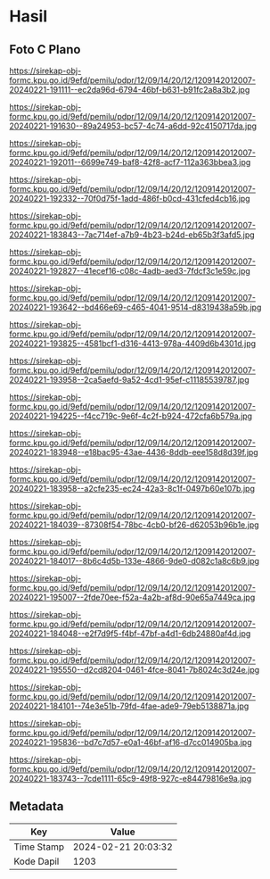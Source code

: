 # Hasil

## Foto C Plano

https://sirekap-obj-formc.kpu.go.id/9efd/pemilu/pdpr/12/09/14/20/12/1209142012007-20240221-191111--ec2da96d-6794-46bf-b631-b91fc2a8a3b2.jpg

https://sirekap-obj-formc.kpu.go.id/9efd/pemilu/pdpr/12/09/14/20/12/1209142012007-20240221-191630--89a24953-bc57-4c74-a6dd-92c4150717da.jpg

https://sirekap-obj-formc.kpu.go.id/9efd/pemilu/pdpr/12/09/14/20/12/1209142012007-20240221-192011--6699e749-baf8-42f8-acf7-112a363bbea3.jpg

https://sirekap-obj-formc.kpu.go.id/9efd/pemilu/pdpr/12/09/14/20/12/1209142012007-20240221-192332--70f0d75f-1add-486f-b0cd-431cfed4cb16.jpg

https://sirekap-obj-formc.kpu.go.id/9efd/pemilu/pdpr/12/09/14/20/12/1209142012007-20240221-183843--7ac714ef-a7b9-4b23-b24d-eb65b3f3afd5.jpg

https://sirekap-obj-formc.kpu.go.id/9efd/pemilu/pdpr/12/09/14/20/12/1209142012007-20240221-192827--41ecef16-c08c-4adb-aed3-7fdcf3c1e59c.jpg

https://sirekap-obj-formc.kpu.go.id/9efd/pemilu/pdpr/12/09/14/20/12/1209142012007-20240221-193642--bd466e69-c465-4041-9514-d8319438a59b.jpg

https://sirekap-obj-formc.kpu.go.id/9efd/pemilu/pdpr/12/09/14/20/12/1209142012007-20240221-193825--4581bcf1-d316-4413-978a-4409d6b4301d.jpg

https://sirekap-obj-formc.kpu.go.id/9efd/pemilu/pdpr/12/09/14/20/12/1209142012007-20240221-193958--2ca5aefd-9a52-4cd1-95ef-c11185539787.jpg

https://sirekap-obj-formc.kpu.go.id/9efd/pemilu/pdpr/12/09/14/20/12/1209142012007-20240221-194225--f4cc719c-9e6f-4c2f-b924-472cfa6b579a.jpg

https://sirekap-obj-formc.kpu.go.id/9efd/pemilu/pdpr/12/09/14/20/12/1209142012007-20240221-183948--e18bac95-43ae-4436-8ddb-eee158d8d39f.jpg

https://sirekap-obj-formc.kpu.go.id/9efd/pemilu/pdpr/12/09/14/20/12/1209142012007-20240221-183958--a2cfe235-ec24-42a3-8c1f-0497b60e107b.jpg

https://sirekap-obj-formc.kpu.go.id/9efd/pemilu/pdpr/12/09/14/20/12/1209142012007-20240221-184039--87308f54-78bc-4cb0-bf26-d62053b96b1e.jpg

https://sirekap-obj-formc.kpu.go.id/9efd/pemilu/pdpr/12/09/14/20/12/1209142012007-20240221-184017--8b6c4d5b-133e-4866-9de0-d082c1a8c6b9.jpg

https://sirekap-obj-formc.kpu.go.id/9efd/pemilu/pdpr/12/09/14/20/12/1209142012007-20240221-195007--2fde70ee-f52a-4a2b-af8d-90e65a7449ca.jpg

https://sirekap-obj-formc.kpu.go.id/9efd/pemilu/pdpr/12/09/14/20/12/1209142012007-20240221-184048--e2f7d9f5-f4bf-47bf-a4d1-6db24880af4d.jpg

https://sirekap-obj-formc.kpu.go.id/9efd/pemilu/pdpr/12/09/14/20/12/1209142012007-20240221-195550--d2cd8204-0461-4fce-8041-7b8024c3d24e.jpg

https://sirekap-obj-formc.kpu.go.id/9efd/pemilu/pdpr/12/09/14/20/12/1209142012007-20240221-184101--74e3e51b-79fd-4fae-ade9-79eb5138871a.jpg

https://sirekap-obj-formc.kpu.go.id/9efd/pemilu/pdpr/12/09/14/20/12/1209142012007-20240221-195836--bd7c7d57-e0a1-46bf-af16-d7cc014905ba.jpg

https://sirekap-obj-formc.kpu.go.id/9efd/pemilu/pdpr/12/09/14/20/12/1209142012007-20240221-183743--7cde1111-65c9-49f8-927c-e84479816e9a.jpg


## Metadata

| Key        | Value               |
| ---------- | ------------------- |
| Time Stamp | 2024-02-21 20:03:32 |
| Kode Dapil | 1203                |



